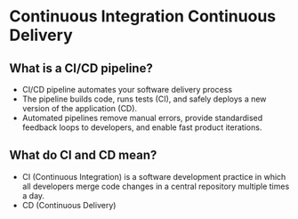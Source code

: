 # Continuous Integration Continuous Delivery 

## What is a CI/CD pipeline?
- CI/CD pipeline automates your software delivery process
- The pipeline builds code, runs tests (CI), and safely deploys a new version of the application (CD).
- Automated pipelines remove manual errors, provide standardised feedback loops to developers, and enable fast product iterations.

## What do CI and CD mean?
- CI (Continuous Integration) is a software development practice in which all developers merge code changes in a central repository multiple times a day. 
- CD (Continuous Delivery)